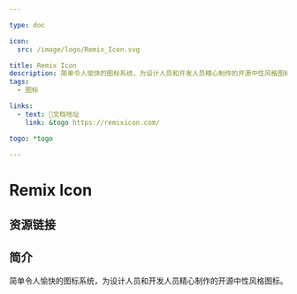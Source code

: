 ```yaml
---

type: doc

icon:
  src: /image/logo/Remix_Icon.svg

title: Remix Icon
description: 简单令人愉快的图标系统，为设计人员和开发人员精心制作的开源中性风格图标。
tags:
  - 图标

links:
  - text: 📖文档地址
    link: &togo https://remixicon.com/

togo: *togo

---
```


<ShowLogo />

# Remix Icon

<ShowTags />

<ShowBreadcrumb />

## 资源链接

<ShowLinks />

## 简介

简单令人愉快的图标系统，为设计人员和开发人员精心制作的开源中性风格图标。
